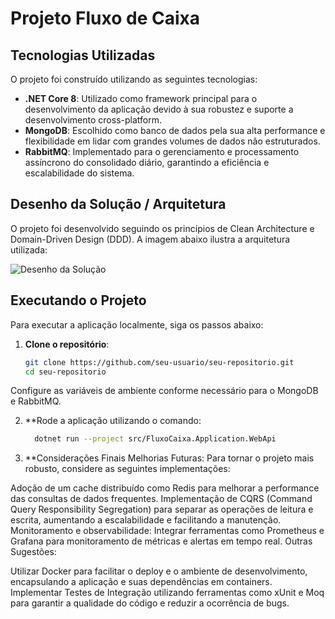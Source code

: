 # Projeto Fluxo de Caixa

## Tecnologias Utilizadas

O projeto foi construído utilizando as seguintes tecnologias:

- **.NET Core 8**: Utilizado como framework principal para o desenvolvimento da aplicação devido à sua robustez e suporte a desenvolvimento cross-platform.
- **MongoDB**: Escolhido como banco de dados pela sua alta performance e flexibilidade em lidar com grandes volumes de dados não estruturados.
- **RabbitMQ**: Implementado para o gerenciamento e processamento assíncrono do consolidado diário, garantindo a eficiência e escalabilidade do sistema.

## Desenho da Solução / Arquitetura

O projeto foi desenvolvido seguindo os princípios de Clean Architecture e Domain-Driven Design (DDD). A imagem abaixo ilustra a arquitetura utilizada:

![Desenho da Solução](link-para-imagem)

## Executando o Projeto

Para executar a aplicação localmente, siga os passos abaixo:

1. **Clone o repositório**:

   ```bash
   git clone https://github.com/seu-usuario/seu-repositorio.git
   cd seu-repositorio
Configure as variáveis de ambiente conforme necessário para o MongoDB e RabbitMQ.

2. **Rode a aplicação utilizando o comando:

    ```bash
      dotnet run --project src/FluxoCaixa.Application.WebApi

3. **Considerações Finais
Melhorias Futuras: Para tornar o projeto mais robusto, considere as seguintes implementações:

Adoção de um cache distribuído como Redis para melhorar a performance das consultas de dados frequentes.
Implementação de CQRS (Command Query Responsibility Segregation) para separar as operações de leitura e escrita, aumentando a escalabilidade e facilitando a manutenção.
Monitoramento e observabilidade: Integrar ferramentas como Prometheus e Grafana para monitoramento de métricas e alertas em tempo real.
Outras Sugestões:

Utilizar Docker para facilitar o deploy e o ambiente de desenvolvimento, encapsulando a aplicação e suas dependências em containers.
Implementar Testes de Integração utilizando ferramentas como xUnit e Moq para garantir a qualidade do código e reduzir a ocorrência de bugs.
